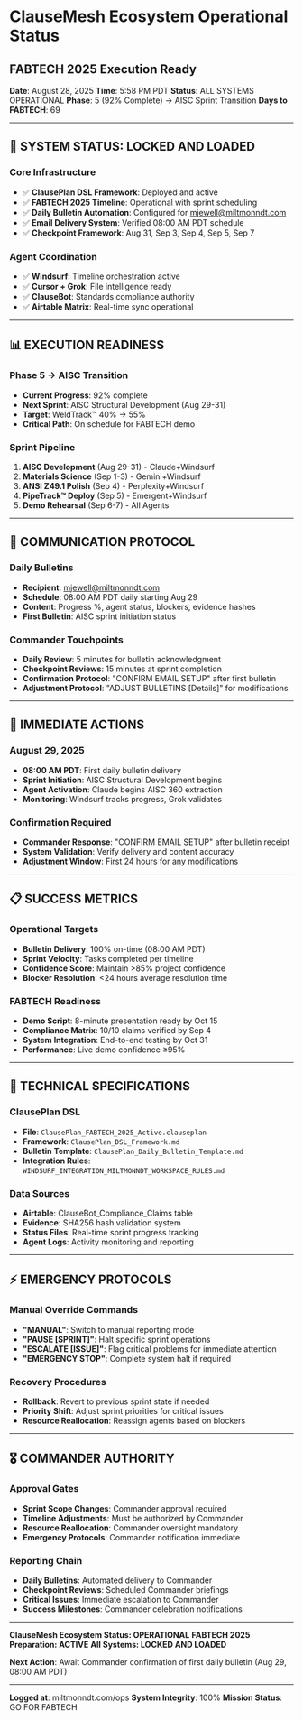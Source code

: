 # ClauseMesh Ecosystem Operational Status
## FABTECH 2025 Execution Ready

**Date**: August 28, 2025
**Time**: 5:58 PM PDT
**Status**: ALL SYSTEMS OPERATIONAL
**Phase**: 5 (92% Complete) → AISC Sprint Transition
**Days to FABTECH**: 69

---

## 🚀 **SYSTEM STATUS: LOCKED AND LOADED**

### **Core Infrastructure**
- ✅ **ClausePlan DSL Framework**: Deployed and active
- ✅ **FABTECH 2025 Timeline**: Operational with sprint scheduling
- ✅ **Daily Bulletin Automation**: Configured for mjewell@miltmonndt.com
- ✅ **Email Delivery System**: Verified 08:00 AM PDT schedule
- ✅ **Checkpoint Framework**: Aug 31, Sep 3, Sep 4, Sep 5, Sep 7

### **Agent Coordination**
- ✅ **Windsurf**: Timeline orchestration active
- ✅ **Cursor + Grok**: File intelligence ready
- ✅ **ClauseBot**: Standards compliance authority
- ✅ **Airtable Matrix**: Real-time sync operational

---

## 📊 **EXECUTION READINESS**

### **Phase 5 → AISC Transition**
- **Current Progress**: 92% complete
- **Next Sprint**: AISC Structural Development (Aug 29-31)
- **Target**: WeldTrack™ 40% → 55%
- **Critical Path**: On schedule for FABTECH demo

### **Sprint Pipeline**
1. **AISC Development** (Aug 29-31) - Claude+Windsurf
2. **Materials Science** (Sep 1-3) - Gemini+Windsurf
3. **ANSI Z49.1 Polish** (Sep 4) - Perplexity+Windsurf
4. **PipeTrack™ Deploy** (Sep 5) - Emergent+Windsurf
5. **Demo Rehearsal** (Sep 6-7) - All Agents

---

## 📧 **COMMUNICATION PROTOCOL**

### **Daily Bulletins**
- **Recipient**: mjewell@miltmonndt.com
- **Schedule**: 08:00 AM PDT daily starting Aug 29
- **Content**: Progress %, agent status, blockers, evidence hashes
- **First Bulletin**: AISC sprint initiation status

### **Commander Touchpoints**
- **Daily Review**: 5 minutes for bulletin acknowledgment
- **Checkpoint Reviews**: 15 minutes at sprint completion
- **Confirmation Protocol**: "CONFIRM EMAIL SETUP" after first bulletin
- **Adjustment Protocol**: "ADJUST BULLETINS [Details]" for modifications

---

## 🎯 **IMMEDIATE ACTIONS**

### **August 29, 2025**
- **08:00 AM PDT**: First daily bulletin delivery
- **Sprint Initiation**: AISC Structural Development begins
- **Agent Activation**: Claude begins AISC 360 extraction
- **Monitoring**: Windsurf tracks progress, Grok validates

### **Confirmation Required**
- **Commander Response**: "CONFIRM EMAIL SETUP" after bulletin receipt
- **System Validation**: Verify delivery and content accuracy
- **Adjustment Window**: First 24 hours for any modifications

---

## 📋 **SUCCESS METRICS**

### **Operational Targets**
- **Bulletin Delivery**: 100% on-time (08:00 AM PDT)
- **Sprint Velocity**: Tasks completed per timeline
- **Confidence Score**: Maintain >85% project confidence
- **Blocker Resolution**: <24 hours average resolution time

### **FABTECH Readiness**
- **Demo Script**: 8-minute presentation ready by Oct 15
- **Compliance Matrix**: 10/10 claims verified by Sep 4
- **System Integration**: End-to-end testing by Oct 31
- **Performance**: Live demo confidence ≥95%

---

## 🔧 **TECHNICAL SPECIFICATIONS**

### **ClausePlan DSL**
- **File**: `ClausePlan_FABTECH_2025_Active.clauseplan`
- **Framework**: `ClausePlan_DSL_Framework.md`
- **Bulletin Template**: `ClausePlan_Daily_Bulletin_Template.md`
- **Integration Rules**: `WINDSURF_INTEGRATION_MILTMONNDT_WORKSPACE_RULES.md`

### **Data Sources**
- **Airtable**: ClauseBot_Compliance_Claims table
- **Evidence**: SHA256 hash validation system
- **Status Files**: Real-time sprint progress tracking
- **Agent Logs**: Activity monitoring and reporting

---

## ⚡ **EMERGENCY PROTOCOLS**

### **Manual Override Commands**
- **"MANUAL"**: Switch to manual reporting mode
- **"PAUSE [SPRINT]"**: Halt specific sprint operations
- **"ESCALATE [ISSUE]"**: Flag critical problems for immediate attention
- **"EMERGENCY STOP"**: Complete system halt if required

### **Recovery Procedures**
- **Rollback**: Revert to previous sprint state if needed
- **Priority Shift**: Adjust sprint priorities for critical issues
- **Resource Reallocation**: Reassign agents based on blockers

---

## 🎖️ **COMMANDER AUTHORITY**

### **Approval Gates**
- **Sprint Scope Changes**: Commander approval required
- **Timeline Adjustments**: Must be authorized by Commander
- **Resource Reallocation**: Commander oversight mandatory
- **Emergency Protocols**: Commander notification immediate

### **Reporting Chain**
- **Daily Bulletins**: Automated delivery to Commander
- **Checkpoint Reviews**: Scheduled Commander briefings
- **Critical Issues**: Immediate escalation to Commander
- **Success Milestones**: Commander celebration notifications

---

**ClauseMesh Ecosystem Status: OPERATIONAL**
**FABTECH 2025 Preparation: ACTIVE**
**All Systems: LOCKED AND LOADED**

**Next Action**: Await Commander confirmation of first daily bulletin (Aug 29, 08:00 AM PDT)

---

**Logged at**: miltmonndt.com/ops
**System Integrity**: 100%
**Mission Status**: GO FOR FABTECH
